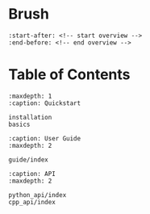 # Brush

```{include} ../README.md
:start-after: <!-- start overview -->
:end-before: <!-- end overview -->
```

# Table of Contents

```{toctree} 
:maxdepth: 1
:caption: Quickstart 

installation
basics
```

```{toctree} 
:caption: User Guide 
:maxdepth: 2

guide/index
```

```{toctree} 
:caption: API 
:maxdepth: 2

python_api/index
cpp_api/index

```

